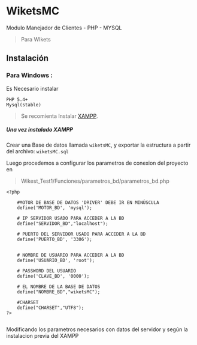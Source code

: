# WiketsMC

Modulo Manejador de Clientes - PHP - MYSQL 
> Para WIkets

## Instalación



### Para Windows : 

Es Necesario instalar

```
PHP 5.4+
Mysql(stable)
```

>Se recomienta Instalar   [XAMPP](https://www.apachefriends.org/es/index.html).


##### Una vez instalado XAMPP 

Crear una Base de datos llamada `wiketsMC`, y exportar la estructura a partir del archivo: `wiketsMC.sql`



Luego procedemos a configurar los parametros de conexion del proyecto en 

>Wikest_Test1/Funciones/parametros_bd/parametros_bd.php


```
<?php

    #MOTOR DE BASE DE DATOS 'DRIVER' DEBE IR EN MINÚSCULA
    define('MOTOR_BD', 'mysql');

    # IP SERVIDOR USADO PARA ACCEDER A LA BD
    define("SERVIDOR_BD","localhost");

    # PUERTO DEL SERVIDOR USADO PARA ACCEDER A LA BD
    define('PUERTO_BD', '3306');


    # NOMBRE DE USUARIO PARA ACCEDER A LA BD
    define('USUARIO_BD', 'root');

    # PASSWORD DEL USUARIO
    define('CLAVE_BD', '0000');

    # EL NOMBRE DE LA BASE DE DATOS
    define("NOMBRE_BD","wiketsMC");

    #CHARSET
    define("CHARSET","UTF8");
?>


```
Modificando los parametros necesarios con datos del servidor y según la instalacion previa del XAMPP
